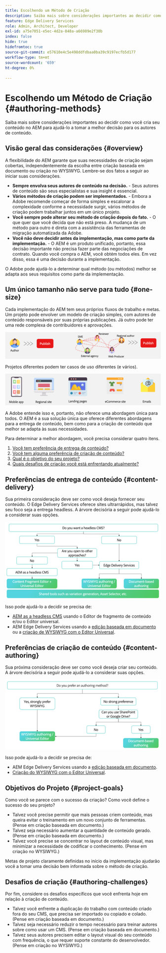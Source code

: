 ```yaml
---
title: Escolhendo um Método de Criação
description: Saiba mais sobre considerações importantes ao decidir como você cria seu conteúdo no AEM para ajudá-lo a tomar a melhor decisão para os autores de conteúdo.
feature: Edge Delivery Services
role: Admin, Architect, Developer
exl-id: a75e7051-e5ec-4d2a-848a-a66989e2f30b
index: false
hide: true
hidefromtoc: true
source-git-commit: e57610e4c5e498ddfdbaa0ba39c9197ecfb5d177
workflow-type: tm+mt
source-wordcount: '659'
ht-degree: 0%

---
```


# Escolhendo um Método de Criação {#authoring-methods}

Saiba mais sobre considerações importantes ao decidir como você cria seu conteúdo no AEM para ajudá-lo a tomar a melhor decisão para os autores de conteúdo.

## Visão geral das considerações {#overview}

A flexibilidade do AEM garante que suas necessidades de criação sejam cobertas, independentemente da escolha entre criação baseada em documento ou criação no WYSIWYG. Lembre-se dos fatos a seguir ao iniciar suas considerações.

* **Sempre envolva seus autores de conteúdo na decisão.** - Seus autores de conteúdo são seus especialistas e sua insight é essencial.
* **Vários métodos de criação podem ser implementados.** - Embora a Adobe recomende começar de forma simples e escalonar a complexidade conforme a necessidade surgir, vários métodos de criação podem trabalhar juntos em um único projeto.
* **Você sempre pode alterar seu método de criação depois do fato.** - O que quer que você decida que não está preso. A mudança de um método para outro é direta com a assistência das ferramentas de migração automatizada da Adobe.
* **Você não deve decidir antes da implementação, mas como parte da implementação.** - O AEM é um produto unificado, portanto, essa decisão importante não precisa fazer parte das negociações de contrato. Quando você compra o AEM, você obtém todos eles. Em vez disso, essa é uma decisão durante a implementação.

O Adobe pode ajudá-lo a determinar qual método (ou métodos) melhor se adapta aos seus requisitos como parte da implementação.

## Um único tamanho não serve para tudo {#one-size}

Cada implementação do AEM tem seus próprios fluxos de trabalho e metas. Um projeto pode envolver um modelo de criação simples, com autores de conteúdo responsáveis por suas próprias publicações. Já outro pode ter uma rede complexa de contribuidores e aprovações.

![Fluxos de trabalho de criação diferentes](assets/authoring-workflows.png)

Projetos diferentes podem ter casos de uso diferentes (e vários).

![Casos de uso](assets/use-cases.png)

A Adobe entende isso e, portanto, não oferece uma abordagem única para todos. O AEM é a sua solução única que oferece diferentes abordagens para a entrega de conteúdo, bem como para a criação de conteúdo que melhor se adapta às suas necessidades.

Para determinar a melhor abordagem, você precisa considerar quatro itens.

1. [Você tem preferência de entrega de conteúdo?](#content-delivery)
1. [Você tem alguma preferência de criação de conteúdo?](#content-authoring)
1. [Qual é o objetivo do seu projeto?](#project-goals)
1. [Quais desafios de criação você está enfrentando atualmente?](#authoring-challenges)

## Preferências de entrega de conteúdo {#content-delivery}

Sua primeira consideração deve ser como você deseja fornecer seu conteúdo. O Edge Delivery Services oferece sites ultrarrápidos, mas talvez seu foco seja a entrega headless. A árvore decisória a seguir pode ajudá-lo a considerar suas opções.

![Árvore de decisão de entrega de conteúdo](assets/content-delivery-decision-tree.png)

Isso pode ajudá-lo a decidir se precisa de:

* [AEM as a headless CMS](/help/headless/introduction.md) usando o Editor de fragmento de conteúdo e/ou o Editor universal.
* AEM Edge Delivery Services usando a [edição baseada em documento](/help/edge/docs/authoring.md) ou a [criação de WYSIWYG com o Editor Universal](/help/edge/wysiwyg-authoring/authoring.md).

## Preferências de criação de conteúdo {#content-authoring}

Sua próxima consideração deve ser como você deseja criar seu conteúdo. A árvore decisória a seguir pode ajudá-lo a considerar suas opções.

![Árvore de decisão de criação de conteúdo](assets/content-authoring-decision-tree.png)

Isso pode ajudá-lo a decidir se precisa de:

* AEM Edge Delivery Services usando a [edição baseada em documento](/help/edge/docs/authoring.md).
* [Criação do WYSIWYG com o Editor Universal](/help/edge/wysiwyg-authoring/authoring.md).

## Objetivos do Projeto {#project-goals}

Como você se parece com o sucesso da criação? Como você define o sucesso do seu projeto?

* Talvez você precise permitir que mais pessoas criem conteúdo, mas queira evitar o treinamento em um novo conjunto de ferramentas. (Pense em criação baseada em documento.)
* Talvez seja necessário aumentar a quantidade de conteúdo gerado. (Pense em criação baseada em documento.)
* Talvez você precise se concentrar no layout de conteúdo visual, mas minimizar a necessidade de codificar o conhecimento. (Pense em criação no WYSIWYG.)

Metas de projeto claramente definidas no início da implementação ajudarão você a tomar uma decisão bem informada sobre o método de criação.

## Desafios de criação {#authoring-challenges}

Por fim, considere os desafios específicos que você enfrenta hoje em relação à criação de conteúdo.

* Talvez você enfrente a duplicação do trabalho com conteúdo criado fora do seu CMS, que precisa ser importado ou copiado e colado. (Pense em criação baseada em documento.)
* Talvez seja necessário reduzir o tempo necessário para treinar autores sobre como usar um CMS. (Pense em criação baseada em documento.)
* Talvez seus autores precisem editar o layout visual do seu conteúdo com frequência, o que requer suporte constante do desenvolvedor. (Pense em criação no WYSIWYG.)

